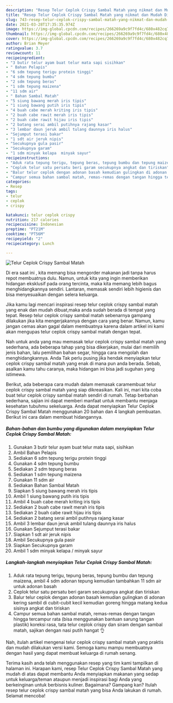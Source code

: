 ```yaml
---
description: "Resep Telur Ceplok Crispy Sambal Matah yang nikmat dan Mudah Dibuat"
title: "Resep Telur Ceplok Crispy Sambal Matah yang nikmat dan Mudah Dibuat"
slug: 743-resep-telur-ceplok-crispy-sambal-matah-yang-nikmat-dan-mudah-dibuat
date: 2021-03-28T17:35:35.974Z
image: https://img-global.cpcdn.com/recipes/266269a9c9f7fd4c/680x482cq70/telur-ceplok-crispy-sambal-matah-foto-resep-utama.jpg
thumbnail: https://img-global.cpcdn.com/recipes/266269a9c9f7fd4c/680x482cq70/telur-ceplok-crispy-sambal-matah-foto-resep-utama.jpg
cover: https://img-global.cpcdn.com/recipes/266269a9c9f7fd4c/680x482cq70/telur-ceplok-crispy-sambal-matah-foto-resep-utama.jpg
author: Brian Meyer
ratingvalue: 3.7
reviewcount: 11
recipeingredient:
- "3 butir telur ayam buat telur mata sapi sisihkan"
- " Bahan Pelapis"
- "6 sdm tepung terigu protein tinggi"
- "4 sdm tepung bumbu"
- "2 sdm tepung beras"
- "1 sdm tepung maizena"
- "11 sdm air"
- " Bahan Sambal Matah"
- "5 siung bawang merah iris tipis"
- "1 siung bawang putih iris tipis"
- "4 buah cabe merah kriting iris tipis"
- "2 buah cabe rawit merah iris tipis"
- "2 buah cabe rawit hijau iris tipis"
- "2 batang serai ambil putihnya rajang kasar"
- "3 lembar daun jeruk ambil tulang daunnya iris halus"
- "Sejumput terasi bakar"
- "1 sdt air jeruk nipis"
- "Secukupnya gula pasir"
- "Secukupnya garam"
- "1 sdm minyak kelapa  minyak sayur"
recipeinstructions:
- "Aduk rata tepung terigu, tepung beras, tepung bumbu dan tepung maizena, ambil 4 sdm adonan tepung kemudian tambahkan 11 sdm air untuk adonan basah"
- "Ceplok telur satu persatu beri garam secukupnya angkat dan tiriskan"
- "Balur telur ceplok dengan adonan basah kemudian gulingkan di adonan kering sambil di cubit-cubit kecil kemudian goreng hingga matang kedua sisinya angkat dan tiriskan"
- "Campur semua bahan sambal matah, remas-remas dengan tangan hingga tercampur rata (bisa menggunakan bantuan sarung tangan plastik) koreksi rasa, tata telur ceplok crispy dan siram dengan sambal matah, sajikan dengan nasi putih hangat 👌"
categories:
- Resep
tags:
- telur
- ceplok
- crispy

katakunci: telur ceplok crispy 
nutrition: 217 calories
recipecuisine: Indonesian
preptime: "PT21M"
cooktime: "PT56M"
recipeyield: "2"
recipecategory: Lunch

---
```



![Telur Ceplok Crispy Sambal Matah](https://img-global.cpcdn.com/recipes/266269a9c9f7fd4c/680x482cq70/telur-ceplok-crispy-sambal-matah-foto-resep-utama.jpg)

Di era  saat ini , kita memang bisa mengorder makanan jadi tanpa harus repot membuatnya dulu. Namun, untuk kita yang ingin memberikan hidangan eksklusif pada orang tercinta, maka kita memang lebih bagus menghidangkannya sendiri. Lantaran, memasak sendiri lebih higienis dan bisa menyesuaikan dengan selera keluarga.

Jika kamu lagi mencari inspirasi resep telur ceplok crispy sambal matah yang enak dan mudah dibuat,maka anda sudah berada di tempat yang tepat. Resep telur ceplok crispy sambal matah  sebenarnya gampang dilakukan jika kita mengerjakannya dengan cara yang benar. Namun, kamu jangan cemas akan gagal dalam membuatnya 
karena dalam artikel ini kami akan mengupas telur ceplok crispy sambal matah dengan tepat.  



Nah untuk anda yang mau memasak telur ceplok crispy sambal matah yang sederhana, ada beberapa tahap yang bisa dikerjakan, mulai dari memilih jenis bahan, lalu pemilihan bahan segar, hingga cara mengolah dan menghidangkannya. Anda Tak perlu pusing jika hendak menyiapkan telur ceplok crispy sambal matah yang enak di mana pun anda berada. Sebab, asalkan kamu  tahu caranya, maka hidangan ini bisa jadi suguhan yang istimewa.

Berikut, ada beberapa cara mudah dalam memasak caramembuat telur ceplok crispy sambal matah yang siap dikreasikan. Kali ini, mari kita coba buat telur ceplok crispy sambal matah sendiri di rumah. Tetap berbahan sederhana, sajian ini dapat memberi manfaat untuk membantu menjaga kesehatan tubuhmu sekeluarga. Anda dapat menyiapkan Telur Ceplok Crispy Sambal Matah menggunakan 20 bahan dan 4 langkah pembuatan. Berikut ini cara dalam membuat hidangannya.

<!--inarticleads1-->

##### Bahan-bahan dan bumbu yang digunakan dalam menyiapkan Telur Ceplok Crispy Sambal Matah:

1. Gunakan 3 butir telur ayam buat telur mata sapi, sisihkan
1. Ambil  Bahan Pelapis
1. Sediakan 6 sdm tepung terigu protein tinggi
1. Gunakan 4 sdm tepung bumbu
1. Sediakan 2 sdm tepung beras
1. Sediakan 1 sdm tepung maizena
1. Gunakan 11 sdm air
1. Sediakan  Bahan Sambal Matah
1. Siapkan 5 siung bawang merah iris tipis
1. Ambil 1 siung bawang putih iris tipis
1. Ambil 4 buah cabe merah kriting iris tipis
1. Sediakan 2 buah cabe rawit merah iris tipis
1. Sediakan 2 buah cabe rawit hijau iris tipis
1. Sediakan 2 batang serai ambil putihnya rajang kasar
1. Ambil 3 lembar daun jeruk ambil tulang daunnya iris halus
1. Gunakan Sejumput terasi bakar
1. Siapkan 1 sdt air jeruk nipis
1. Ambil Secukupnya gula pasir
1. Siapkan Secukupnya garam
1. Ambil 1 sdm minyak kelapa / minyak sayur




<!--inarticleads2-->

##### Langkah-langkah menyiapkan Telur Ceplok Crispy Sambal Matah:

1. Aduk rata tepung terigu, tepung beras, tepung bumbu dan tepung maizena, ambil 4 sdm adonan tepung kemudian tambahkan 11 sdm air untuk adonan basah
1. Ceplok telur satu persatu beri garam secukupnya angkat dan tiriskan
1. Balur telur ceplok dengan adonan basah kemudian gulingkan di adonan kering sambil di cubit-cubit kecil kemudian goreng hingga matang kedua sisinya angkat dan tiriskan
1. Campur semua bahan sambal matah, remas-remas dengan tangan hingga tercampur rata (bisa menggunakan bantuan sarung tangan plastik) koreksi rasa, tata telur ceplok crispy dan siram dengan sambal matah, sajikan dengan nasi putih hangat 👌




Nah, itulah artikel mengenai  telur ceplok crispy sambal matah  yang praktis dan mudah dilakukan versi kami. Semoga kamu mampu membuatnya dengan hasil yang dapat membuat keluarga di rumah senang. 

Terima kasih anda telah menggunakan resep yang tim kami tampilkan di halaman ini. Harapan kami, resep  Telur Ceplok Crispy Sambal Matah yang mudah di atas dapat membantu Anda menyiapkan makanan yang sedap untuk keluarga/teman ataupun menjadi inspirasi bagi Anda yang berkeinginan untuk berbisnis kuliner. Bagaimana? Gampang kan? Itulah resep telur ceplok crispy sambal matah yang bisa Anda lakukan di rumah. Selamat mencoba!

